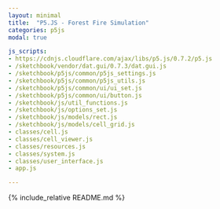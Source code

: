 ```yaml
---
layout: minimal
title:  "P5.JS - Forest Fire Simulation"
categories: p5js
modal: true

js_scripts:
- https://cdnjs.cloudflare.com/ajax/libs/p5.js/0.7.2/p5.js
- /sketchbook/vendor/dat.gui/0.7.3/dat.gui.js
- /sketchbook/p5js/common/p5js_settings.js
- /sketchbook/p5js/common/p5js_utils.js
- /sketchbook/p5js/common/ui/ui_set.js
- /sketchbook/p5js/common/ui/button.js
- /sketchbook/js/util_functions.js
- /sketchbook/js/options_set.js
- /sketchbook/js/models/rect.js
- /sketchbook/js/models/cell_grid.js
- classes/cell.js
- classes/cell_viewer.js
- classes/resources.js
- classes/system.js
- classes/user_interface.js
- app.js

---
```


{% include_relative README.md %}

